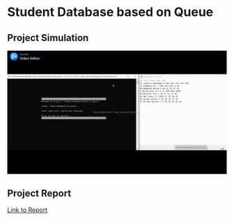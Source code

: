 # Student Database based on Queue
## Project Simulation
![Alt Text](https://github.com/Ahmed-Mohammed-Hussanein/Embedded-System-Online-Diploma/blob/master/Unit%205%20First%20Term%20Final/2.%20Project%202%20Student%20Management%20System/Simulation.gif)

## Project Report
[Link to Report](https://docs.google.com/document/d/1DSVFyDaaDFUI67rUqAJVFQcs89WFuLmF/edit?rtpof=true)